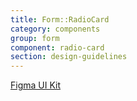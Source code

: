 ```yaml
---
title: Form::RadioCard
category: components
group: form
component: radio-card
section: design-guidelines
---
```



<section data-section="design-guidelines">
  
  <div class="dummy-design-guidelines">
    <p class="dummy-paragraph">
      <a
        href="https://www.figma.com/file/noyY6dUMDYjmySpHcMjhkN/HDS-Product---Components?node-id=17482%3A58705"
        target="_blank"
        rel="noopener noreferrer"
      >Figma UI Kit</a>
    </p>
    <br />
    <img class="dummy-figma-docs" src="/assets/images/form-radio-card-design-usage.png" alt="" role="none" />
  </div>
</section>
